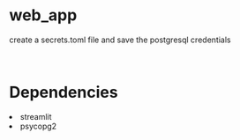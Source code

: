 # web_app
<p>create a secrets.toml file and save the postgresql credentials</p><br>

# Dependencies
<li>streamlit</li>
<li>psycopg2</li>

